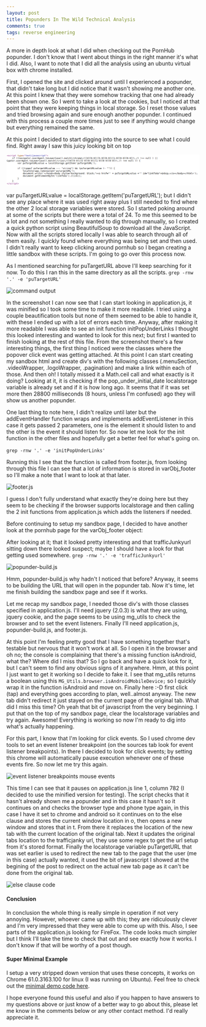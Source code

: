 ```yaml
---
layout: post
title: Popunders In The Wild Technical Analysis
comments: true
tags: reverse engineering
---
```


A more in depth look at what I did when checking out the PornHub popunder. I don't know that I went about things in the right manner it's what I did. Also, I want to note that I did all the analysis using an ubuntu virtual box with chrome installed.

First, I opened the site and clicked around until I experienced a popunder, that didn't take long but I did notice that it wasn't showing me another one. At this point I knew that they were somehow tracking that one had already been shown one. So I went to take a look at the cookies, but I noticed at that point that they were keeping things in local storage. So I reset those values and tried browsing again and sure enough another popunder. I continued with this process a couple more times just to see if anything would change but everything remained the same.

At this point I decided to start digging into the source to see what I could find. Right away I saw this juicy looking bit on top

![puTargetURL looking suspicious](/imgs/suspicious.png)

var puTargetURLvalue = localStorage.getItem('puTargetURL'); but I didn't see any place where it was used right away plus I still needed to find where the other 2 local storage variables were stored. So I started poking around at some of the scripts but there were a total of 24. To me this seemed to be a lot and not something I really wanted to dig through manually, so I created a quick python script using BeautifulSoup to download all the JavaScript. Now with all the scripts stored locally I was able to search through all of them easily. I quickly found where everything was being set and then used. I didn't really want to keep clicking around pornhub so I began creating a little sandbox with these scripts. I'm going to go over this process now.

As I mentioned searching for puTargetURL above I'll keep searching for it now. To do this I ran this in the same directory as all the scripts.
```grep -rnw '.' -e 'puTargetURL'```

![command output](/imgs/puTargetURL.png)

In the screenshot I can now see that I can start looking in application.js, it was minified so I took some time to make it more readable. I tried using a couple beautification tools but none of them seemed to be able to handle it, with these I ended up with a lot of errors each time. Anyway, after making it more readable I was able to see an init function initPopUnderLinks I thought this looked interesting and wanted to look for this next; but first I wanted to finish looking at the rest of this file.
From the screenshot there's a few interesting things, the first thing I noticed were the classes where the popover click event was getting attached. At this point I can start creating my sandbox html and create div's with the following classes (.menuSection, .videoWrapper, .logoWrapper, .pagination) and make a link within each of those. And then oh! I totally missed it a Math.ceil call and what exactly is it doing? Looking at it, it is checking if the pop_under_initial_date localstorage variable is already set and if it is how long ago. It seems that if it was set more then 28800 milliseconds (8 hours, unless I'm confused) ago they will show us another popunder.

One last thing to note here, I didn't realize until later but the addEventHandler function wraps and implements addEventListener in this case it gets passed 2 parameters, one is the element it should listen to and the other is the event it should listen for.
So now let me look for the init function in the other files and hopefully get a better feel for what's going on.

```grep -rnw '.' -e 'initPopUnderLinks'```

Running this I see that the function is called from footer.js, from looking through this file I can see that a lot of information is stored in varObj_footer so I'll make a note that I want to look at that later.

![footer.js](/imgs/footer.png)

I guess I don't fully understand what exactly they're doing here but they seem to be checking if the browser supports localstorage and then calling the 2 init functions from application.js which adds the listeners if needed.

Before continuing to setup my sandbox page, I decided to have another look at the pornhub page for the varObj_footer object:

After looking at it; that it looked pretty interesting and that trafficJunkyurl sitting down there looked suspect; maybe I should have a look for that getting used somewhere.
`grep -rnw '.' -e 'trafficJunkyurl'`

![popunder-build.js](/imgs/popunder-build.png)

Hmm, popunder-build.js why hadn't I noticed that before? Anyway, it seems to be building the URL that will open in the popunder tab. Now it's time, let me finish building the sandbox page and see if it works.

Let me recap my sandbox page, I needed those div's with those classes specified in application.js. I'll need jquery (2.0.3) is what they are using, jquery cookie, and the page seems to be using mg_utils to check the browser and to set the event listeners. Finally I'll need application.js, popunder-build.js, and footer.js.

At this point I'm feeling pretty good that I have something together that's testable but nervous that it won't work at all. So I open it in the browser and oh no; the console is complaining that there's a missing function isAndroid, what the? Where did I miss that? So I go back and have a quick look for it, but I can't seem to find any obvious signs of it anywhere. Hmm, at this point I just want to get it working so I decide to fake it. I see that mg_utils returns a boolean using this `MG_Utils.browser.isAndroidMobileDevice;` so I quickly wrap it in the function isAndroid and move on. Finally here :-D first click (tap) and everything goes according to plan, well..almost anyway. The new tab didn't redirect it just stayed on the current page of the original tab. What did I miss this time? Oh yeah that bit of javascript from the very beginning. I put that on the top of my sandbox page, clear the localstorage variables and try again. Awesome! Everything is working so now I'm ready to dig into what's actually happening.

For this part, I know that I'm looking for click events. So I used chrome dev tools to set an event listener breakpoint (on the sources tab look for event listener breakpoints). In there I decided to look for click events; by setting this chrome will automatically pause execution whenever one of these events fire. So now let me try this again.

![event listener breakpoints mouse events](/imgs/mouse-events.png)

This time I can see that it pauses on application.js line 1, column 782 (I decided to use the minified version for testing). The script checks that it hasn't already shown me a popunder and in this case it hasn't so it continues on and checks the browser type and phone type again, in this case I have it set to chrome and android so it continues on to the else clause and stores the current window location in o, then opens a new window and stores that in t. From there it replaces the location of the new tab with the current location of the original tab. Next it updates the original tabs location to the trafficjanky url, they use some regex to get the url setup from it's stored format. Finally the localstorage variable puTargetURL that was set earlier is used to redirect the new tab to the page that the user (me in this case) actually wanted, it used the bit of javascript I showed at the begining of the post to redirect on the actual new tab page as it can't be done from the original tab.

![else clause code](/imgs/testing.png)

#### Conclusion

In conclusion the whole thing is really simple in operation if not very annoying. However, whoever came up with this; they are ridiculously clever and I'm very impressed that they were able to come up with this. Also, I see parts of the application.js looking for FireFox. The code looks much simpler but I think I'll take the time to check that out and see exactly how it works. I don't know if that will be worthy of a post though.

#### Super Minimal Example

I setup a very stripped down version that uses these concepts, it works on Chrome 61.0.3163.100 for linux (I was running on Ubuntu). Feel free to check out the [minimal demo code here](https://gist.github.com/bmcculley/9f792b80cad10c2790cff754552047f7).

I hope everyone found this useful and also if you happen to have answers to my questions above or just know of a better way to go about this, please let me know in the comments below or any other contact method. I'd really appreciate it.